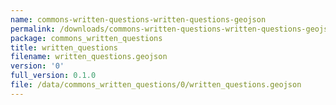 ```yaml
---
name: commons-written-questions-written-questions-geojson
permalink: /downloads/commons-written-questions-written-questions-geojson/0
package: commons_written_questions
title: written_questions
filename: written_questions.geojson
version: '0'
full_version: 0.1.0
file: /data/commons_written_questions/0/written_questions.geojson
---
```

